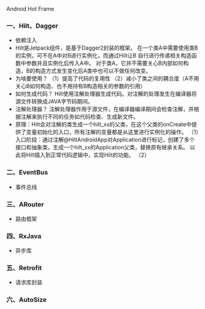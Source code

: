 Android Hot Frame

### 一、Hilt、Dagger

- 依赖注入
- Hilt是Jetpack组件，是基于Dagger2封装的框架。
  在一个类A中需要使用类B的实例，可不在A中对B进行实例化，而通过Hilt让B 自行进行传递相关构造函数中参数并且实例化后传入A中。
  对于类A，它并不需要关心B内部如何构造，B的构造方式发生变化后A类中也可以不做任何改变。
- 为啥要使用？
  （1）提高了代码的复用性
  （2）减小了类之间的耦合度（A不用关心B如何构造、也不用持有B构造相关的参数的引用）
- 如何生成代码？
  Hilt使用注解处理器生成代码。对注解的处理发生在编译器将源文件转换成JAVA字节码期间。
- 注解处理器？
  注解处理器作用于源文件，在编译器编译期间会检查注解，并根据注解来执行不同的任务如代码检查、生成新文件。
- 原理：Hilt会对注解的类生成一个hilt_xx的父类，在这个父类的onCreate中提供了变量初始化的入口，所有注解的变量都是从这里进行实例化的操作。
  （1）入口阶段：通过注解@HiltAndroidApp对Application进行标记，创建了多个接口和抽象类，生成一个hilt_xx的Application父类，替换原有继承关系。
                以此将Hilt插入到正常代码逻辑中，实现Hilt的功能。
  （2）
### 二、EventBus

- 事件总线

### 三、ARouter

- 路由框架

### 四、RxJava

- 异步库

### 五、Retrofit

- 请求库封装

### 六、AutoSize
